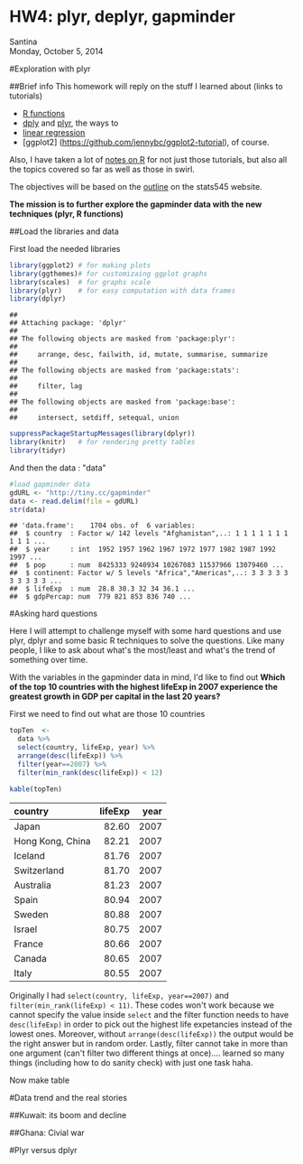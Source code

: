 # HW4: plyr, deplyr, gapminder
Santina  
Monday, October 5, 2014  

#Exploration with plyr 

##Brief info 
This homework will reply on the stuff I learned about (links to tutorials) 
- [R functions](http://stat545-ubc.github.io/block011_write-your-own-function-01.html)
- [dply](http://stat545-ubc.github.io/block010_dplyr-end-single-table.html) and [plyr](http://stat545-ubc.github.io/block013_plyr-ddply.html), the ways to  
- [linear regression](http://stat545-ubc.github.io/block012_function-regress-lifeexp-on-year.html) 
- [ggplot2] (https://github.com/jennybc/ggplot2-tutorial), of course. 

Also, I have taken a lot of [notes on R](https://github.com/santina/programmerNotes) for not just those tutorials, but also all the topics covered so far as well as those in swirl. 

The objectives will be based on the [outline](http://stat545-ubc.github.io/hw04_write-function-use-plyr.html) on the stats545 website.

**The mission is to further explore the gapminder data with the new techniques (plyr, R functions)** 

##Load the libraries and data 

First load the needed libraries

```r
library(ggplot2) # for making plots
library(ggthemes)# for customizaing ggplot graphs 
library(scales)  # for graphs scale
library(plyr)    # for easy computation with data frames
library(dplyr) 
```

```
## 
## Attaching package: 'dplyr'
## 
## The following objects are masked from 'package:plyr':
## 
##     arrange, desc, failwith, id, mutate, summarise, summarize
## 
## The following objects are masked from 'package:stats':
## 
##     filter, lag
## 
## The following objects are masked from 'package:base':
## 
##     intersect, setdiff, setequal, union
```

```r
suppressPackageStartupMessages(library(dplyr))
library(knitr)   # for rendering pretty tables
library(tidyr)
```

And then the data :  "data"

```r
#load gapminder data 
gdURL <- "http://tiny.cc/gapminder"
data <- read.delim(file = gdURL) 
str(data)
```

```
## 'data.frame':	1704 obs. of  6 variables:
##  $ country  : Factor w/ 142 levels "Afghanistan",..: 1 1 1 1 1 1 1 1 1 1 ...
##  $ year     : int  1952 1957 1962 1967 1972 1977 1982 1987 1992 1997 ...
##  $ pop      : num  8425333 9240934 10267083 11537966 13079460 ...
##  $ continent: Factor w/ 5 levels "Africa","Americas",..: 3 3 3 3 3 3 3 3 3 3 ...
##  $ lifeExp  : num  28.8 30.3 32 34 36.1 ...
##  $ gdpPercap: num  779 821 853 836 740 ...
```

#Asking hard questions 

Here I will attempt to challenge myself with some hard questions and use plyr, dplyr and some basic R techniques to solve the questions. Like many people, I like to ask about what's the most/least and what's the trend of something over time.  

With the variables in the gapminder data in mind, I'd like to find out **Which of the top 10 countries with the highest lifeExp in 2007 experience the greatest growth in GDP per capital in the last 20 years?** 

First we need to find out what are those 10 countries 

```r
topTen  <- 
  data %>%
  select(country, lifeExp, year) %>%
  arrange(desc(lifeExp)) %>%
  filter(year==2007) %>%
  filter(min_rank(desc(lifeExp)) < 12)

kable(topTen)
```



|country          | lifeExp| year|
|:----------------|-------:|----:|
|Japan            |   82.60| 2007|
|Hong Kong, China |   82.21| 2007|
|Iceland          |   81.76| 2007|
|Switzerland      |   81.70| 2007|
|Australia        |   81.23| 2007|
|Spain            |   80.94| 2007|
|Sweden           |   80.88| 2007|
|Israel           |   80.75| 2007|
|France           |   80.66| 2007|
|Canada           |   80.65| 2007|
|Italy            |   80.55| 2007|
Originally I  had `select(country, lifeExp, year==2007)` and `filter(min_rank(lifeExp) < 11)`. These codes won't work because we cannot specify the value inside `select` and the filter function needs to have `desc(lifeExp)` in order to pick out the highest life expetancies instead of the lowest ones. Moreover, without `arrange(desc(lifeExp))` the output would be the right answer but in random order. Lastly, filter cannot take in more than one argument (can't filter two different things at once).... learned so many things (including how to do sanity check) with just one task haha. 

Now make table





#Data trend and the real stories 

##Kuwait: its boom and decline 

##Ghana: Civial war 


#Plyr versus dplyr 


